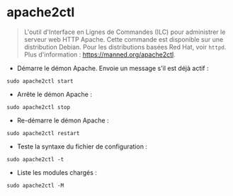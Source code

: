 # apache2ctl

> L'outil d'Interface en Lignes de Commandes (ILC) pour administrer le serveur web HTTP Apache.
> Cette commande est disponible sur une distribution Debian. Pour les distributions basées Red Hat, voir `httpd`.
> Plus d'information : <https://manned.org/apache2ctl>.

- Démarre le démon Apache. Envoie un message s'il est déjà actif :

`sudo apache2ctl start`

- Arrête le démon Apache :

`sudo apache2ctl stop`

- Re-démarre le démon Apache :

`sudo apache2ctl restart`

- Teste la syntaxe du fichier de configuration :

`sudo apache2ctl -t`

- Liste les modules chargés :

`sudo apache2ctl -M`
